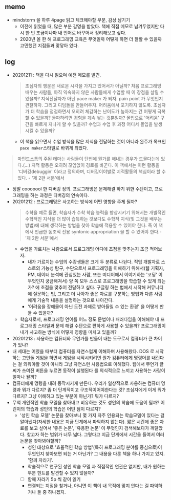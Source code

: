 ## memo
- mindstorm 을 하루 4page 읽고 체크해야할 부분, 감상 남기기
  - 이전에 읽었을 때, 많은 부분 감명을 받았다. 책에 직접 메모로 남겨두었지만 다시 한 번 조금이나마 내 언어로 바꾸어서 정리해보고 싶다. 
  - 2020년 올 한 해 프로그래밍 교육은 무엇일까 어떻게 하면 더 잘할 수 있을까 고민했던 지점들과 맞닿아 있다. 

## log
- 20201211 : 책을 다시 읽으며 예전 메모를 발견.
  > 초심자의 행운은 새로운 시각을 가지고 있어서가 아닐까? 처음 프로그래밍 배우는 사람들, 아직 익숙하지 않은 사람들에게 수업할 때 이 장점을 살릴 수 있을까?
  > 지식전달자가 아닌 pace maker 가 되자. pain point 가 무엇인지 관찰하자. 그리고 디딤돌을 만들어주자. 어려움에서 포기하지 않도록.
  > 초심자가 더 학습을 점점하면서 오히려 체감하는 난이도가 높아지는 건 어떻게 극복할 수 있을까? 돌파하려면 경험을 계속 쌓는 것뿐일까? 몰입으로 '어려움' 구간을 빠르게 지나게 할 수 있을까? 수업과 수업 후 과정 어디서 몰입을 발생시킬 수 있을까?
  - 이 책을 읽으면서 수업 방식을 많은 지식을 전달하는 것이 아니라 완주가 목표인 `pace maker`스타일로 바뀌게 되었다. 
> 마인드스톰의 주된 테마는 사람들이 단번에 뭔가를 해내는 경우가 드물다는데 있다.(...) 지적 활동은 오히려 끊임없이 경로를 바꾼다. 이 책에서는 이런 활동을 '디버깅debuggin' 이라고 정의하며, 디버깅이야발로 지적활동의 핵심이라 할 수 있다.   - '제 2판 서문'에서
  - 정말 cooooool 한 디버깅 정의. 프로그래밍은 문제해결 하기 위한 수단이고, 프로그래밍을 하는 과정은 디버깅의 연속이다. 
- 20201212 : 프로그래밍은 사고하는 방식에 어떤 영향을 주게 될까?
  > 수학을 예로 들면, 학습자가 수학 학습 능력을 향상시키기 위해서는 개별적인 수학적인 지식을 더 많이 습득하는 것보다도 수학적 지식(및 그것을 배우는 방법)에 대해 생각하는 방법을 찾아 학습에 적용할 수 있어야 한다. 즉 이 책에서 언급한 동조적 전용 syntonic appropriation 을 할 수 있어야 한다.- '제 2판 서문'에서
  - 수업을 가르치는 사람으로서 프로그래밍 어디에 초점을 맞추는지 조금 적어보자. 
    - 내가 가르치는 수업의 수강생들은 크게 두 분류로 나뉜다. 직업 개발자로 스스로의 가능성 탐구, 수단으로서 프로그래밍을 이해하기 위해서(웹 기획자, PM, 데이터 분석에 관심있는 사람, 또는 미디어에서 이야기하는 '코딩' 이 무엇인지 궁금해져서)
    양 쪽 모두 스스로 프로그래밍을 학습할 수 있게 되는가? 에 초점을 맞추어 전달하고 싶다.  구글링 하는 법에서 시작해 커뮤니티에 질문하는 법, 그리고 더 나아가 좋은 자료를 구분하는 방법과 다른 사람에게 기술적 내용을 설명하는 것으로 나아간다. 
    - '어려움을 장애물이 아닌 도전 과제로 받아들일 수 있는 환경' 을 어떻게 만들 수 있을까?
  - 학습자로서, 프로그래밍 언어를 어느 정도 문법이나 패러다임을 이해해야 내 프로그래밍 스타일과 문제 해결 수단으로 편하게 사용할 수 있을까? 프로그래밍이 내가 사고하는 방식에 어떻게 영향을 미치고 있을까?
- 20201213 : 사용하는 컴퓨터와 무언가를 만들어 내는 도구로서 컴퓨터가 큰 차이가 있나?
 - 내 세대는 어렸을 때부터 컴퓨터를 자연스럽게 이해하며 사용해왔다. DOS 로 시작하는 고인돌 게임을 하면서 게임을 시작시키려면 뭔가 컴퓨터에게 명령어를 내린다는 걸 외워야할 것이 아니라 그냥 자연스런 사용법으로 이해했다. 웹에서 무언가 글씨가 쓰여진 버튼을 누르면 동작이 실행된다 를 의식적으로 느끼고 사용하는 사람이 얼마나 될까?
 - 컴퓨터에게 명령을 내려 동작시키게 만든다. 우리가 일상적으로 사용하는 컴퓨터 명령과 뭐가 다르지? 좀 더 단계적이고 구조적이어야한다는 것? 초심자에게 이게 뭐가 다르지? 그냥 이해하고 있는 부분이 아닌가? 뭐가 다르지? 
 - 무척 개인적인 학습 모델을 찾아내고 비유하는 것도 성인의 학습에 도움이 될까? 어린이의 학습과 성인의 학습은 어떤 점이 다르지? 
   - '성인 학습 모델' 논문을 찾아보니 몇 가지 자주 인용되는 학습모델이 있다는 걸 알아냈다(자세한 내용은 지금 단계에서 파악하지 않는다).  짧은 시간에 좋은 자료를 보고 싶어서 '좋은 논문', '유용한 논문' 이 무엇인지 검색해보다가 깨달았다. 찾고자 하는 범위가 너무 넓다. 그렇다고 지금 단계에서 시간을 들여서 여러 논문을 찾아봐야할까? 
     - 성인 대상으로 '효율적인 학습 방법'(특히 프로그래밍 분야를 중심으로)이 무엇인지 찾아보면 되는 거 아닌가? 그 내용을 다룬 책을 하나 가지고 있지. '함께 자라기'. 
     - 학술적으로 연구된 성인 학습 모델 과 직접적인 연관은 없지만, 내가 원하는 부분 힌트를 발견할 수 있지 않을까? 
     - [ ] 함께 자라기 5p 씩 같이 읽기
     - 연결되는 지점을 찾거나, 아니면 이 책이 내 목적에 맞지 안다는 걸 파악하거나 둘 중 하나겠지.


